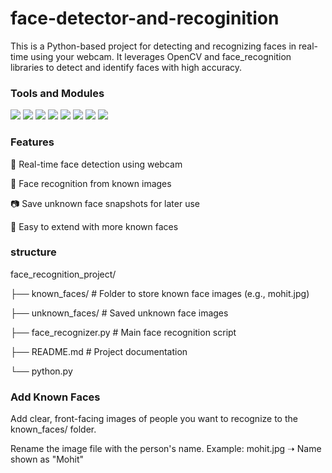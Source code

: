 # face-detector-and-recoginition


This is a Python-based project for detecting and recognizing faces in real-time using your webcam. It leverages OpenCV and face_recognition libraries to detect and identify faces with high accuracy.


### Tools and Modules 
![](https://img.shields.io/badge/Programming_Language-Python-cyan.svg)
![](https://img.shields.io/badge/Tool_Used-Tkinter-orange.svg)
![](https://img.shields.io/badge/Tool_Used-os-red.svg)
![](https://img.shields.io/badge/Tool_Used-facedetection-pink.svg)
![](https://img.shields.io/badge/Tool_Used-numpy-darkpink.svg)
![](https://img.shields.io/badge/Python_Version-3.9-blue.svg)
![](https://img.shields.io/badge/Application-Detector-lemon.svg)
![](https://img.shields.io/badge/Status-Complete-green.svg)



### Features
🚀 Real-time face detection using webcam

🧠 Face recognition from known images

📷 Save unknown face snapshots for later use

🔄 Easy to extend with more known faces

### structure


face_recognition_project/

├── known_faces/             # Folder to store known face images (e.g., mohit.jpg)

├── unknown_faces/           # Saved unknown face images

├── face_recognizer.py       # Main face recognition script

├── README.md                # Project documentation

└── python.py        

### Add Known Faces
Add clear, front-facing images of people you want to recognize to the known_faces/ folder.

Rename the image file with the person's name.
Example: mohit.jpg ➝ Name shown as "Mohit"


